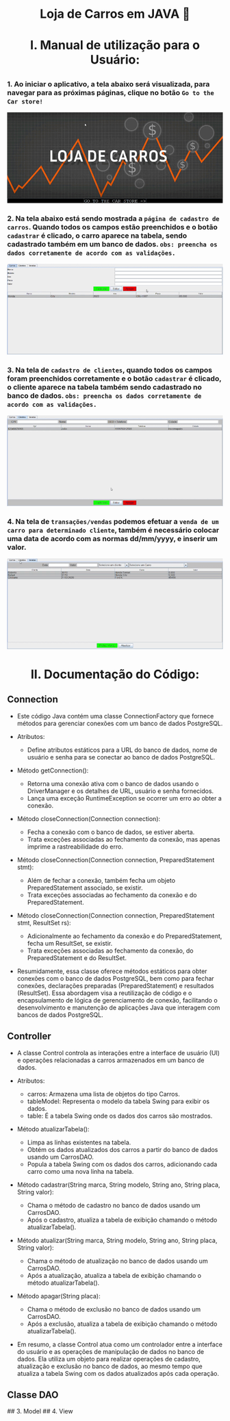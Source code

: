 <h1 align="center"> Loja de Carros em JAVA 🚗 </h1> 


<h1 align="center"> I. Manual de utilização para o Usuário: <h2/>
  
### 1. Ao iniciar o aplicativo, a tela abaixo será visualizada, para navegar para as próximas páginas, clique no botão `Go to the Car store!`
<img src="img\initial_panel.gif" >

### 2. Na tela abaixo está sendo mostrada a `página de cadastro de carros`. Quando todos os campos estão preenchidos e o botão `cadastrar` é clicado, o carro aparece na tabela, sendo cadastrado também em um banco de dados. `obs: preencha os dados corretamente de acordo com as validações.`
<img src="img\carros.gif" >

### 3. Na tela de `cadastro de clientes`, quando todos os campos foram preenchidos corretamente e o botão `cadastrar` é clicado, o cliente aparece na tabela também sendo cadastrado no banco de dados. `obs: preencha os dados corretamente de acordo com as validações.`
<img src="img\clientes.gif">

### 4. Na tela de `transações/vendas` podemos efetuar a `venda de um carro para determinado cliente`, também é necessário colocar uma data de acordo com as normas dd/mm/yyyy, e inserir um valor.
<img src="img\vendas.gif">

<h1 align="center"> II. Documentação do Código: <h2/>

<h2> Connection </h2>

  - Este código Java contém uma classe ConnectionFactory que fornece métodos para gerenciar conexões com um banco de dados PostgreSQL. 

  - Atributos:
    - Define atributos estáticos para a URL do banco de dados, nome de usuário e senha para se conectar ao banco de dados PostgreSQL.

  - Método getConnection():
    - Retorna uma conexão ativa com o banco de dados usando o DriverManager e os detalhes de URL, usuário e senha fornecidos.
    - Lança uma exceção RuntimeException se ocorrer um erro ao obter a conexão.
  
  - Método closeConnection(Connection connection):
    - Fecha a conexão com o banco de dados, se estiver aberta.
    - Trata exceções associadas ao fechamento da conexão, mas apenas imprime a rastreabilidade do erro.

  - Método closeConnection(Connection connection, PreparedStatement stmt):
    - Além de fechar a conexão, também fecha um objeto PreparedStatement associado, se existir.
    - Trata exceções associadas ao fechamento da conexão e do PreparedStatement.
  
  - Método closeConnection(Connection connection, PreparedStatement stmt, ResultSet rs):
    - Adicionalmente ao fechamento da conexão e do PreparedStatement, fecha um ResultSet, se existir.
    - Trata exceções associadas ao fechamento da conexão, do PreparedStatement e do ResultSet.

  - Resumidamente, essa classe oferece métodos estáticos para obter conexões com o banco de dados PostgreSQL, bem como para fechar conexões, declarações preparadas (PreparedStatement) e resultados (ResultSet). Essa abordagem visa a reutilização de código e o encapsulamento de lógica de gerenciamento de conexão, facilitando o desenvolvimento e manutenção de aplicações Java que interagem com bancos de dados PostgreSQL.

<h2> Controller </h2>

  - A classe Control controla as interações entre a interface de usuário (UI) e operações relacionadas a carros armazenados em um banco de dados. 

  - Atributos:
    - carros: Armazena uma lista de objetos do tipo Carros.
    - tableModel: Representa o modelo da tabela Swing para exibir os dados.
    - table: É a tabela Swing onde os dados dos carros são mostrados.

  - Método atualizarTabela():
    - Limpa as linhas existentes na tabela.
    - Obtém os dados atualizados dos carros a partir do banco de dados usando um CarrosDAO.
    - Popula a tabela Swing com os dados dos carros, adicionando cada carro como uma nova linha na tabela.

  - Método cadastrar(String marca, String modelo, String ano, String placa, String valor):
    - Chama o método de cadastro no banco de dados usando um CarrosDAO.
    - Após o cadastro, atualiza a tabela de exibição chamando o método atualizarTabela().
  
  - Método atualizar(String marca, String modelo, String ano, String placa, String valor):
    - Chama o método de atualização no banco de dados usando um CarrosDAO.
    - Após a atualização, atualiza a tabela de exibição chamando o método atualizarTabela().
  
  - Método apagar(String placa):
    - Chama o método de exclusão no banco de dados usando um CarrosDAO.
    - Após a exclusão, atualiza a tabela de exibição chamando o método atualizarTabela().
  
  - Em resumo, a classe Control atua como um controlador entre a interface do usuário e as operações de manipulação de dados no banco de dados. Ela utiliza um objeto para realizar operações de cadastro, atualização e exclusão no banco de dados, ao mesmo tempo que atualiza a tabela Swing com os dados atualizados após cada operação.


<h2> Classe DAO </h2>
## 3. Model
## 4. View

